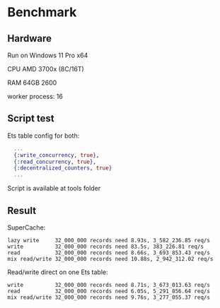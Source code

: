 # Benchmark

## Hardware

Run on Windows 11 Pro x64

CPU AMD 3700x (8C/16T)

RAM 64GB 2600

worker process: 16

## Script test

Ets table config for both:

```elixir
  ...
  {:write_concurrency, true},
  {:read_concurrency, true},
  {:decentralized_counters, true}
  ...
```

Script is available at tools folder

## Result

SuperCache:

```
lazy write     32_000_000 records need 8.93s, 3_582_236.85 req/s
write          32_000_000 records need 83.5s, 383_226.81 req/s
read           32_000_000 records need 8.66s, 3_693_853.43 req/s
mix read/write 32_000_000 records need 10.88s, 2_942_312.02 req/s
```

Read/write direct on one Ets table:

```
write          32_000_000 records need 8.71s, 3_673_013.63 req/s
read           32_000_000 records need 6.05s, 5_291_856.64 req/s
mix read/write 32_000_000 records need 9.76s, 3_277_055.37 req/s
```